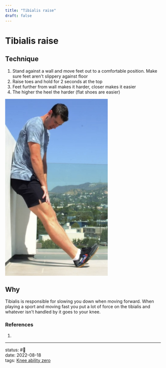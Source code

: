 ```yaml
---
title: "Tibialis raise"
draft: false
---
```

# Tibialis raise

## Technique
1. Stand against a wall and move feet out to a comfortable position. Make sure feet aren't slippery against floor
2. Raise toes and hold for 2 seconds at the top
3. Feet further from wall makes it harder, closer makes it easier
4. The higher the heel the harder (flat shoes are easier)

![](Zettelkasten/Pasted%20image%2020220818110916.png)

## Why
Tibialis is responsible for slowing you down when moving forward. When playing a sport and moving fast you put a lot of force on the tibialis and whatever isn't handled by it goes to your knee.
### References
1. 

---
status: #🌱             
date: 2022-08-18           
tags: [Knee ability zero](Knee%20ability%20zero.md)           